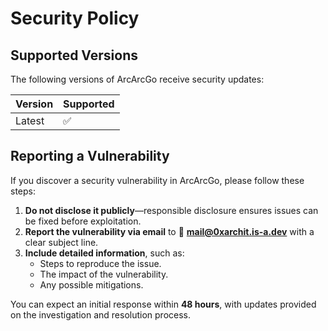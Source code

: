 # Security Policy

## Supported Versions
The following versions of ArcArcGo receive security updates:

| Version | Supported |
| ------- | --------- |
| Latest  | ✅ |

## Reporting a Vulnerability
If you discover a security vulnerability in ArcArcGo, please follow these steps:

1. **Do not disclose it publicly**—responsible disclosure ensures issues can be fixed before exploitation.
2. **Report the vulnerability via email** to 📧 **mail@0xarchit.is-a.dev** with a clear subject line.
3. **Include detailed information**, such as:
   - Steps to reproduce the issue.
   - The impact of the vulnerability.
   - Any possible mitigations.

You can expect an initial response within **48 hours**, with updates provided on the investigation and resolution process.
